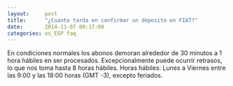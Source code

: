 ```yaml
---
layout:     post
title:      "¿Cuanto tarda en confirmar un deposito en FIAT?"
date:       2014-11-07 00:17:00
categories: es_ESP faq
---
```


En condiciones normales los abonos demoran alrededor de 30 minutos a 1 hora hábiles en ser procesados. Excepcionalmente puede ocurrir retrasos, lo que nos toma hasta 8 horas hábiles. Horas hábiles: Lunes a Viernes entre las 9:00 y las 18:00 horas (GMT -3), excepto feriados.
